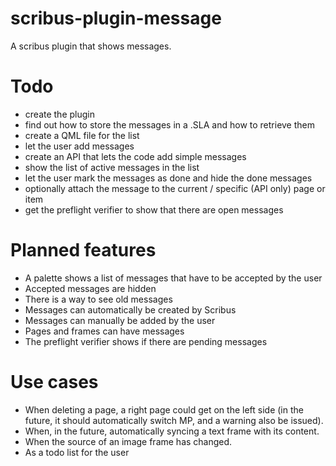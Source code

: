 # scribus-plugin-message

A scribus plugin that shows messages.

# Todo

- create the plugin
- find out how to store the messages in a .SLA and how to retrieve them
- create a QML file for the list
- let the user add messages
- create an API that lets the code add simple messages
- show the list of active messages in the list
- let the user mark the messages as done and hide the done messages
- optionally attach the message to the current / specific (API only) page or item
- get the preflight verifier to show that there are open messages

# Planned features

- A palette shows a list of messages that have to be accepted by the user
- Accepted messages are hidden
- There is a way to see old messages
- Messages can automatically be created by Scribus
- Messages can manually be added by the user
- Pages and frames can have messages
- The preflight verifier shows if there are pending messages

# Use cases

- When deleting a page, a right page could get on the left side (in the future, it should automatically switch MP, and a warning also be issued).
- When, in the future,  automatically syncing a text frame with its content.
- When the source of an image frame has changed.
- As a todo list for the user
